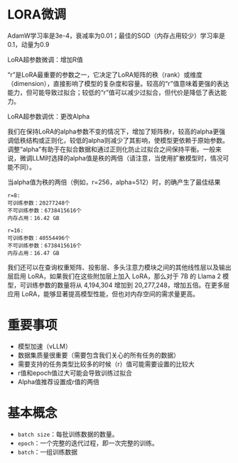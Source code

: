 # LORA微调

AdamW学习率是3e-4，衰减率为0.01；最佳的SGD（内存占用较少）学习率是0.1，动量为0.9

LoRA超参数微调：增加R值

“r”是LoRA最重要的参数之一，它决定了LoRA矩阵的秩（rank）或维度（dimension），直接影响了模型的复杂度和容量。较高的“r”值意味着更强的表达能力，但可能导致过拟合；较低的“r”值可以减少过拟合，但代价是降低了表达能力。

LoRA超参数调优：更改Alpha

我们在保持LoRA的alpha参数不变的情况下，增加了矩阵秩r，较高的alpha更强调低秩结构或正则化，较低的alpha则减少了其影响，使模型更依赖于原始参数。调整“alpha”有助于在拟合数据和通过正则化防止过拟合之间保持平衡。一般来说，微调LLM时选择的alpha值是秩的两倍（请注意，当使用扩散模型时，情况可能不同）。

当alpha值为秩的两倍（例如，r=256，alpha=512）时，的确产生了最佳结果

```text
r=8:
可训练参数：20277248个
不可训练参数：6738415616个
内存占用：16.42 GB

r=16:
可训练参数：40554496个
不可训练参数：6738415616个
内存占用：16.47 GB
```

我们还可以在查询权重矩阵、投影层、多头注意力模块之间的其他线性层以及输出层启用 LoRA，如果我们在这些附加层上加入 LoRA，那么对于 7B 的 Llama 2 模型，可训练参数的数量将从 4,194,304 增加到 20,277,248，增加五倍。在更多层应用 LoRA，能够显著提高模型性能，但也对内存空间的需求量更高。

# 重要事项

* 模型加速（vLLM）
* 数据集质量很重要（需要包含我们关心的所有任务的数据）
* 需要支持的任务类型比较多的时候（r）值可能需要设置的比较大
* r值和epoch值过大可能会导致训练过拟合
* Alpha值推荐设置成r值的两倍



# 基本概念

* `batch size`：每批训练数据的数量。
* `epoch`：一个完整的迭代过程，即一次完整的训练。
* `batch`：一组训练数据